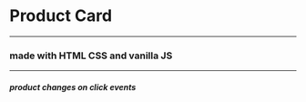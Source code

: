 # Product Card
----
### made with HTML CSS and vanilla JS

----
##### product changes on click events